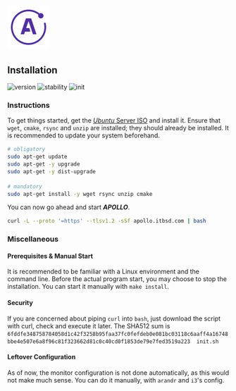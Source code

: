 # ![Apollo Logo](athena/resources/theme/apollo_logo.png)

## Installation

![version](https://img.shields.io/badge/version-v2.0.0-1A1D23.svg) ![stability](https://img.shields.io/badge/stability-unstable-FBB444.svg) ![init](https://img.shields.io/badge/init-v0.1.1-2B303B.svg)

[//]: # (Explains the installation process of APOLLO)
[//]: # (version 0.1.2)

### Instructions

To get things started, get the [_Ubuntu_ Server ISO](https://ubuntu.com/download/server) and install it. Ensure that `wget`, `cmake`, `rsync` and `unzip` are installed; they should already be installed. It is recommended to update your system beforehand.

``` BASH
# obligatory
sudo apt-get update
sudo apt-get -y upgrade
sudo apt-get -y dist-upgrade

# mandatory
sudo apt-get install -y wget rsync unzip cmake
```

You can now go ahead and start ***APOLLO***.

``` BASH
curl -L --proto '=https' --tlsv1.2 -sSf apollo.itbsd.com | bash
```

### Miscellaneous

#### Prerequisites & Manual Start

It is recommended to be familiar with a Linux environment and the command line. Before the actual program start, you may choose to stop the installation. You can start it manually with `make install`.

#### Security

If you are concerned about piping `curl` into `bash`, just download the script with curl, check and execute it later. The SHA512 sum is `6fddfe348758784058d1c42f3258b95faa37fc0fefdeb0e081bc03118c6aaff4a16748bbe4e507e6a8f96c81f323662d81c0c40cd0f1853de79e7fed3519a223  init.sh`
 
#### Leftover Configuration

As of now, the monitor configuration is not done automatically, as this would not make much sense. You can do it manually, with `arandr` and `i3`'s config.
